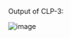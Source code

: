 Output of CLP-3:

![image](https://github.com/user-attachments/assets/f66b621a-0660-4dd9-bd3e-21a663a63b22)
